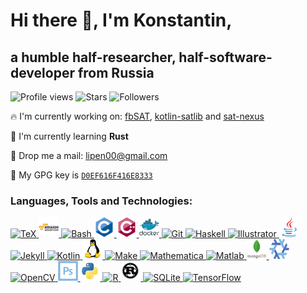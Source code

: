 # Hi there 👋, I'm Konstantin,
## a humble half-researcher, half-software-developer from Russia

<!-- Badges -->
![Profile views](https://komarev.com/ghpvc/?username=Lipen&style=flat")
![Stars](https://img.shields.io/github/stars/Lipen)
![Followers](https://img.shields.io/github/followers/Lipen)

:fire: I'm currently working on: [fbSAT](https://github.com/ctlab/fbSAT), [kotlin-satlib](https://github.com/Lipen/kotlin-satlib) and [sat-nexus](https://github.com/Lipen/sat-nexus)

:seedling: I'm currently learning **Rust**

:e-mail: Drop me a mail: lipen00@gmail.com

:key: My GPG key is [`D0EF616F416E8333`](https://keyserver.ubuntu.com/pks/lookup?search=0xD0EF616F416E8333&fingerprint=on&op=index)

### Languages, Tools and Technologies:

<!-- TEMPLATE:
<a href="HERE_GOES_URL" target="_blank"> <img src="HERE_GOES_LOGO" alt="HERE_GOES_ALT_TEXT" width="32" height="32"/> </a>
-->

<p>
<!-- TeX --><a href="https://tug.org/" target="_blank"> <img src="https://upload.wikimedia.org/wikipedia/commons/6/68/TeX_logo.svg" alt="TeX" width="32" height="32"/> </a>
<!-- AWS --><a href="https://aws.amazon.com" target="_blank"> <img src="https://raw.githubusercontent.com/devicons/devicon/master/icons/amazonwebservices/amazonwebservices-original-wordmark.svg" alt="AWS" width="32" height="32"/> </a>
<!-- Bash --><a href="https://www.gnu.org/software/bash/" target="_blank"> <img src="https://www.vectorlogo.zone/logos/gnu_bash/gnu_bash-icon.svg" alt="Bash" width="32" height="32"/> </a>
<!-- C --><a href="https://www.cprogramming.com/" target="_blank"> <img src="https://raw.githubusercontent.com/devicons/devicon/master/icons/c/c-original.svg" alt="C" width="32" height="32"/> </a>
<!-- C++ --><a href="https://www.w3schools.com/cpp/" target="_blank"> <img src="https://raw.githubusercontent.com/devicons/devicon/master/icons/cplusplus/cplusplus-original.svg" alt="C++" width="32" height="32"/> </a>
<!-- Docker --><a href="https://www.docker.com/" target="_blank"> <img src="https://raw.githubusercontent.com/devicons/devicon/master/icons/docker/docker-original-wordmark.svg" alt="Docker" width="32" height="32"/> </a>
<!-- Git --><a href="https://git-scm.com/" target="_blank"> <img src="https://www.vectorlogo.zone/logos/git-scm/git-scm-icon.svg" alt="Git" width="32" height="32"/> </a>
<!-- Haskell --><a href="https://www.haskell.org/" target="_blank"> <img src="https://upload.wikimedia.org/wikipedia/commons/1/1c/Haskell-Logo.svg" alt="Haskell" width="32" height="32"/> </a>
<!-- Illustrator --><a href="https://www.adobe.com/products/illustrator.html" target="_blank"> <img src="https://www.vectorlogo.zone/logos/adobe_illustrator/adobe_illustrator-icon.svg" alt="Illustrator" width="32" height="32"/> </a>
<!-- Java --><a href="https://www.java.com" target="_blank"> <img src="https://raw.githubusercontent.com/devicons/devicon/master/icons/java/java-original.svg" alt="Java" width="32" height="32"/> </a>
<!-- Jekyll --><a href="https://jekyllrb.com/" target="_blank"> <img src="https://www.vectorlogo.zone/logos/jekyllrb/jekyllrb-icon.svg" alt="Jekyll" width="32" height="32"/> </a>
<!-- Kotlin --><a href="https://kotlinlang.org" target="_blank"> <img src="https://www.vectorlogo.zone/logos/kotlinlang/kotlinlang-icon.svg" alt="Kotlin" width="32" height="32"/> </a>
<!-- Linux --><a href="https://www.linux.org/" target="_blank"> <img src="https://raw.githubusercontent.com/devicons/devicon/master/icons/linux/linux-original.svg" alt="Linux" width="32" height="32"/> </a>
<!-- Make --><a href="https://www.gnu.org/software/make/" target="_blank"> <img src="https://www.gnu.org/graphics/heckert_gnu.svg" alt="Make" width="32" height="32"/> </a>
<!-- Mathematica --><a href="https://www.wolfram.com/mathematica/" target="_blank"> <img src="https://upload.wikimedia.org/wikipedia/commons/2/20/Mathematica_Logo.svg" alt="Mathematica" width="32" height="32"/> </a>
<!-- Matlab --><a href="https://www.mathworks.com/" target="_blank"> <img src="https://upload.wikimedia.org/wikipedia/commons/2/21/Matlab_Logo.png" alt="Matlab" width="32" height="32"/> </a>
<!-- MongoDB --><a href="https://www.mongodb.com/" target="_blank"> <img src="https://raw.githubusercontent.com/devicons/devicon/master/icons/mongodb/mongodb-original-wordmark.svg" alt="MongoDB" width="32" height="32"/> </a>
<!-- NixOS --><a href="https://nixos.org/" target="_blank"> <img src="https://raw.githubusercontent.com/NixOS/nixos-artwork/master/logo/nix-snowflake.svg" alt="NixOS" width="32" height="32"/> </a>
<!-- OpenCV --><a href="https://opencv.org/" target="_blank"> <img src="https://www.vectorlogo.zone/logos/opencv/opencv-icon.svg" alt="OpenCV" width="32" height="32"/> </a>
<!-- Photoshop --><a href="https://www.photoshop.com/en" target="_blank"> <img src="https://raw.githubusercontent.com/devicons/devicon/master/icons/photoshop/photoshop-line.svg" alt="Photoshop" width="32" height="32"/> </a>
<!-- Python --><a href="https://www.python.org" target="_blank"> <img src="https://raw.githubusercontent.com/devicons/devicon/master/icons/python/python-original.svg" alt="Python" width="32" height="32"/> </a>
<!-- R --><a href="https://www.r-project.org/" target="_blank"> <img src="https://www.r-project.org/logo/Rlogo.svg" alt="R" width="32" height="32"/> </a>
<!-- Rust --><a href="https://www.rust-lang.org" target="_blank"> <img src="https://raw.githubusercontent.com/devicons/devicon/master/icons/rust/rust-plain.svg" alt="Rust" width="32" height="32"/> </a>
<!-- SQLite --><a href="https://www.sqlite.org/" target="_blank"> <img src="https://www.vectorlogo.zone/logos/sqlite/sqlite-icon.svg" alt="SQLite" width="32" height="32"/> </a>
<!-- TensorFlow --><a href="https://www.tensorflow.org" target="_blank"> <img src="https://www.vectorlogo.zone/logos/tensorflow/tensorflow-icon.svg" alt="TensorFlow" width="32" height="32"/> </a>
</p>

<!-- <p><img align="left" src="https://github-readme-stats.vercel.app/api?username=lipen&show_icons=true&theme=onedark&locale=en" alt="lipen" /></p> -->

<!-- <p><img align="right" src="https://github-readme-stats.vercel.app/api/top-langs?username=lipen&show_icons=true&theme=onedark&locale=en&layout=compact" alt="lipen" /></p> -->
